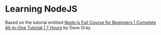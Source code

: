 # Learning NodeJS
Based on the tutorial entitled [Node.js Full Course for Beginners | Complete All-in-One Tutorial | 7 Hours](https://www.youtube.com/watch?v=f2EqECiTBL8&t=197s) by Dave Gray